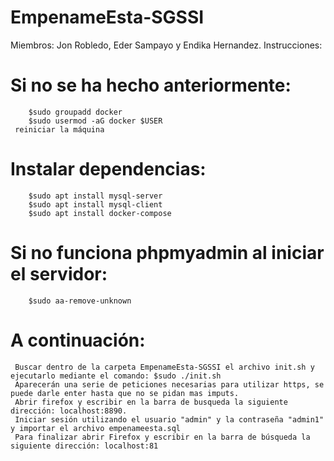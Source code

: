 # EmpenameEsta-SGSSI
Miembros: Jon Robledo, Eder Sampayo y Endika Hernandez.
Instrucciones:
   # Si no se ha hecho anteriormente:
        $sudo groupadd docker
        $sudo usermod -aG docker $USER
     reiniciar la máquina
     
   # Instalar dependencias:
        $sudo apt install mysql-server
        $sudo apt install mysql-client
        $sudo apt install docker-compose
        
   # Si no funciona phpmyadmin al iniciar el servidor:
        $sudo aa-remove-unknown

   # A continuación:
     Buscar dentro de la carpeta EmpenameEsta-SGSSI el archivo init.sh y ejecutarlo mediante el comando: $sudo ./init.sh
     Aparecerán una serie de peticiones necesarias para utilizar https, se puede darle enter hasta que no se pidan mas imputs.
     Abrir firefox y escribir en la barra de busqueda la siguiente dirección: localhost:8890.
     Iniciar sesión utilizando el usuario "admin" y la contraseña "admin1" y importar el archivo empenameesta.sql
     Para finalizar abrir Firefox y escribir en la barra de búsqueda la siguiente dirección: localhost:81
